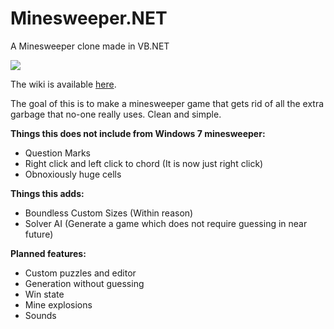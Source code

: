 # Minesweeper.NET
A Minesweeper clone made in VB.NET

<img src="https://www.dropbox.com/s/sqbup9fkapic1g7/screenshot.png?dl=1"></img>

The wiki is available [here](https://github.com/redmechanic/Minesweeper.NET/wiki).

The goal of this is to make a minesweeper game that gets rid of all the extra garbage that no-one really uses. Clean and simple.

<b>Things this does not include from Windows 7 minesweeper:</b>
 - Question Marks
 - Right click and left click to chord (It is now just right click)
 - Obnoxiously huge cells

<b>Things this adds:</b>
 - Boundless Custom Sizes (Within reason)
 - Solver AI (Generate a game which does not require guessing in near future)

<b>Planned features:</b>
 - Custom puzzles and editor
 - Generation without guessing
 - Win state
 - Mine explosions
 - Sounds
